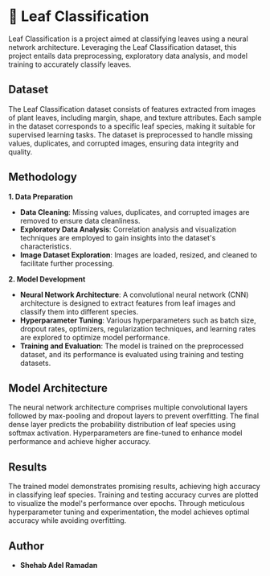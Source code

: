 # 🍂 Leaf Classification

Leaf Classification is a project aimed at classifying leaves using a neural network architecture. Leveraging the Leaf Classification dataset, this project entails data preprocessing, exploratory data analysis, and model training to accurately classify leaves.

## Dataset

The Leaf Classification dataset consists of features extracted from images of plant leaves, including margin, shape, and texture attributes. Each sample in the dataset corresponds to a specific leaf species, making it suitable for supervised learning tasks. The dataset is preprocessed to handle missing values, duplicates, and corrupted images, ensuring data integrity and quality.

## Methodology
**1. Data Preparation**
   - **Data Cleaning**: Missing values, duplicates, and corrupted images are removed to ensure data cleanliness.
   - **Exploratory Data Analysis**: Correlation analysis and visualization techniques are employed to gain insights into the dataset's characteristics.
   - **Image Dataset Exploration**: Images are loaded, resized, and cleaned to facilitate further processing.

**2. Model Development**
   - **Neural Network Architecture**: A convolutional neural network (CNN) architecture is designed to extract features from leaf images and classify them into different species.
   - **Hyperparameter Tuning**: Various hyperparameters such as batch size, dropout rates, optimizers, regularization techniques, and learning rates are explored to optimize model performance.
   - **Training and Evaluation**: The model is trained on the preprocessed dataset, and its performance is evaluated using training and testing datasets.

## Model Architecture
The neural network architecture comprises multiple convolutional layers followed by max-pooling and dropout layers to prevent overfitting. The final dense layer predicts the probability distribution of leaf species using softmax activation. Hyperparameters are fine-tuned to enhance model performance and achieve higher accuracy.


## Results
The trained model demonstrates promising results, achieving high accuracy in classifying leaf species. Training and testing accuracy curves are plotted to visualize the model's performance over epochs. Through meticulous hyperparameter tuning and experimentation, the model achieves optimal accuracy while avoiding overfitting.

## Author
- **Shehab Adel Ramadan**
